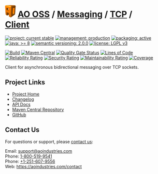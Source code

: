 # [<img src="ao-logo.png" alt="AO Logo" width="35" height="40">](https://github.com/ao-apps) [AO OSS](https://github.com/ao-apps/ao-oss) / [Messaging](https://github.com/ao-apps/ao-messaging) / [TCP](https://github.com/ao-apps/ao-messaging-tcp) / [Client](https://github.com/ao-apps/ao-messaging-tcp-client)

[![project: current stable](https://oss.aoapps.com/ao-badges/project-current-stable.svg)](https://aoindustries.com/life-cycle#project-current-stable)
[![management: production](https://oss.aoapps.com/ao-badges/management-production.svg)](https://aoindustries.com/life-cycle#management-production)
[![packaging: active](https://oss.aoapps.com/ao-badges/packaging-active.svg)](https://aoindustries.com/life-cycle#packaging-active)  
[![java: &gt;= 8](https://oss.aoapps.com/ao-badges/java-8.svg)](https://docs.oracle.com/javase/8/)
[![semantic versioning: 2.0.0](https://oss.aoapps.com/ao-badges/semver-2.0.0.svg)](http://semver.org/spec/v2.0.0.html)
[![license: LGPL v3](https://oss.aoapps.com/ao-badges/license-lgpl-3.0.svg)](https://www.gnu.org/licenses/lgpl-3.0)

[![Build](https://github.com/ao-apps/ao-messaging-tcp-client/workflows/Build/badge.svg?branch=master)](https://github.com/ao-apps/ao-messaging-tcp-client/actions?query=workflow%3ABuild)
[![Maven Central](https://maven-badges.herokuapp.com/maven-central/com.aoapps/ao-messaging-tcp-client/badge.svg)](https://maven-badges.herokuapp.com/maven-central/com.aoapps/ao-messaging-tcp-client)
[![Quality Gate Status](https://sonarcloud.io/api/project_badges/measure?branch=master&project=com.aoapps%3Aao-messaging-tcp-client&metric=alert_status)](https://sonarcloud.io/dashboard?branch=master&id=com.aoapps%3Aao-messaging-tcp-client)
[![Lines of Code](https://sonarcloud.io/api/project_badges/measure?branch=master&project=com.aoapps%3Aao-messaging-tcp-client&metric=ncloc)](https://sonarcloud.io/component_measures?branch=master&id=com.aoapps%3Aao-messaging-tcp-client&metric=ncloc)  
[![Reliability Rating](https://sonarcloud.io/api/project_badges/measure?branch=master&project=com.aoapps%3Aao-messaging-tcp-client&metric=reliability_rating)](https://sonarcloud.io/component_measures?branch=master&id=com.aoapps%3Aao-messaging-tcp-client&metric=Reliability)
[![Security Rating](https://sonarcloud.io/api/project_badges/measure?branch=master&project=com.aoapps%3Aao-messaging-tcp-client&metric=security_rating)](https://sonarcloud.io/component_measures?branch=master&id=com.aoapps%3Aao-messaging-tcp-client&metric=Security)
[![Maintainability Rating](https://sonarcloud.io/api/project_badges/measure?branch=master&project=com.aoapps%3Aao-messaging-tcp-client&metric=sqale_rating)](https://sonarcloud.io/component_measures?branch=master&id=com.aoapps%3Aao-messaging-tcp-client&metric=Maintainability)
[![Coverage](https://sonarcloud.io/api/project_badges/measure?branch=master&project=com.aoapps%3Aao-messaging-tcp-client&metric=coverage)](https://sonarcloud.io/component_measures?branch=master&id=com.aoapps%3Aao-messaging-tcp-client&metric=Coverage)

Client for asynchronous bidirectional messaging over TCP sockets.

## Project Links
* [Project Home](https://oss.aoapps.com/messaging/tcp/client/)
* [Changelog](https://oss.aoapps.com/messaging/tcp/client/changelog)
* [API Docs](https://oss.aoapps.com/messaging/tcp/client/apidocs/)
* [Maven Central Repository](https://central.sonatype.com/search?namespace=com.aoapps&q=a%3Aao-messaging-tcp-client)
* [GitHub](https://github.com/ao-apps/ao-messaging-tcp-client)

## Contact Us
For questions or support, please [contact us](https://aoindustries.com/contact):

Email: [support@aoindustries.com](mailto:support@aoindustries.com)  
Phone: [1-800-519-9541](tel:1-800-519-9541)  
Phone: [+1-251-607-9556](tel:+1-251-607-9556)  
Web: https://aoindustries.com/contact
